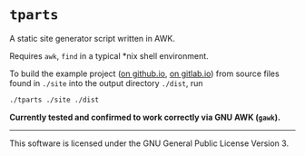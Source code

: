# `tparts`

A static site generator script written in AWK.

Requires `awk`, `find` in a typical \*nix shell environment.


To build the example project ([on github.io](https://andis-sprinkis.github.io/tparts/), [on gitlab.io](https://andis-sprinkis.gitlab.io/tparts)) from source files found in `./site` into the output directory `./dist`, run
```bash
./tparts ./site ./dist
```

**Currently tested and confirmed to work correctly via GNU AWK (`gawk`).**

---

This software is licensed under the GNU General Public License Version 3.
